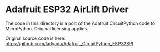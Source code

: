 # Adafruit ESP32 AirLift Driver

The code in this directory is a port of the Adafruit CircuitPython code to MicroPython.
Original licensing applies.

Original source code is here: https://github.com/ladyada/Adafruit_CircuitPython_ESP32SPI
